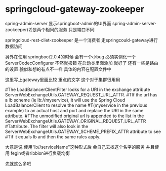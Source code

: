 # springcloud-gateway-zookeeper

spring-admin-server  显示springboot-admin的UI界面
spring-admin-server-zookeeper(2)是两个相同的服务  只是端口不同

springcloud-rest-cliet-zookeeper 是一个消费者 走springcould-gateway进行数据访问

另外在使用 springboot2.0.4的时候 会有一个小bug 必须实例化一个 ServerCodecConfigurer 不然就报错 在启动类里面添加 就好了
还有一些是路由的设置 貌似和想的有点不一样 具体的内容在配置文件中

这里写上gateway里面比较 重点的文字  这个对于集群很用用

#The LoadBalancerClientFilter looks for a URI in the exchange attribute ServerWebExchangeUtils.GATEWAY_REQUEST_URL_ATTR.
#TIf the url has a lb scheme (ie lb://myservice), it will use the Spring Cloud LoadBalancerClient to resolve the name
#T(myservice in the previous example) to an actual host and port and replace the URI in the same attribute.
#TThe unmodified original url is appended to the list in the ServerWebExchangeUtils.GATEWAY_ORIGINAL_REQUEST_URL_ATTR
#Tattribute. The filter will also look in the ServerWebExchangeUtils.GATEWAY_SCHEME_PREFIX_ATTR attribute to see
#Tif it equals lb and then the same rules apply.

大意是说 使用“lb//serviceName"这种形式后 会自己去找这个名字的服务 并且使用 fegin或者ribbion进行负载均衡 

先就这么多吧

